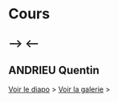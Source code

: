 # Cours
## --> <--
## ANDRIEU Quentin


[Voir le diapo](https://tinou95.github.io/Diapo-Galerie/diapo.html) &gt;
[Voir la galerie](https://tinou95.github.io/Diapo-Galerie/gallery.html) &gt;
